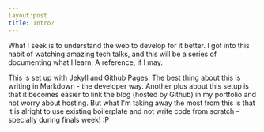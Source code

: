 ```yaml
---
layout:post
title: Intro?
---
```


What I seek is to understand the web to develop for it better. I got into this habit of watching amazing tech talks, and this will be a series of documenting what I learn. A reference, if I may. 

This is set up with Jekyll and Github Pages. The best thing about this is writing in Markdown - the developer way. Another plus about this setup is that it becomes easier to link the blog (hosted by Github) in my portfolio and not worry about hosting. But what I'm taking away the most from this is that it is alright to use existing boilerplate and not write code from scratch - specially during finals week! :P 